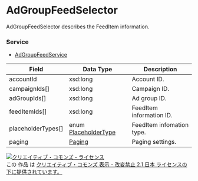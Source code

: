 # AdGroupFeedSelector
AdGroupFeedSelector describes the FeedItem information.
### Service
+ [AdGroupFeedService](../services/AdGroupFeedService.md)

| Field | Data Type | Description | 
|---|---|---|
| accountId| xsd:long| Account ID. |
| campaignIds[]| xsd:long| Campaign ID. |
| adGroupIds[]| xsd:long| Ad group ID. |
| feedItemIds[]| xsd:long| FeedItem information ID. |
| placeholderTypes[]| enum <a href="../data/PlaceholderType.md">PlaceholderType</a> |FeedItem infomation type. |
| paging| <a href="../data/Paging.md">Paging</a>| Paging settings. |
<a rel="license" href="http://creativecommons.org/licenses/by-nd/2.1/jp/"><img alt="クリエイティブ・コモンズ・ライセンス" style="border-width:0" src="https://i.creativecommons.org/l/by-nd/2.1/jp/88x31.png" /></a><br />この 作品 は <a rel="license" href="http://creativecommons.org/licenses/by-nd/2.1/jp/">クリエイティブ・コモンズ 表示 - 改変禁止 2.1 日本 ライセンスの下に提供されています。</a>
